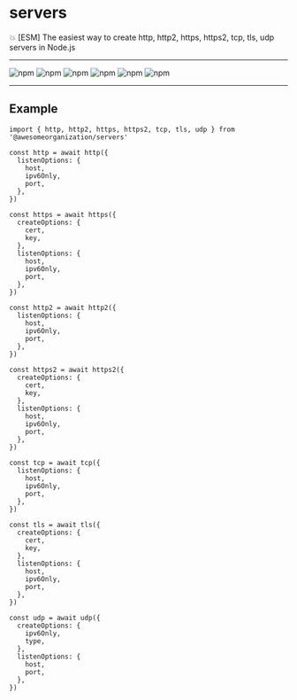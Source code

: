 # servers

:boom: [ESM] The easiest way to create http, http2, https, https2, tcp, tls, udp servers in Node.js

---

![npm](https://img.shields.io/david/awesomeorganization/servers)
![npm](https://img.shields.io/npm/v/@awesomeorganization/servers)
![npm](https://img.shields.io/npm/dt/@awesomeorganization/servers)
![npm](https://img.shields.io/npm/l/@awesomeorganization/servers)
![npm](https://img.shields.io/bundlephobia/minzip/@awesomeorganization/servers)
![npm](https://img.shields.io/bundlephobia/min/@awesomeorganization/servers)

---

## Example

```
import { http, http2, https, https2, tcp, tls, udp } from '@awesomeorganization/servers'

const http = await http({
  listenOptions: {
    host,
    ipv6Only,
    port,
  },
})

const https = await https({
  createOptions: {
    cert,
    key,
  },
  listenOptions: {
    host,
    ipv6Only,
    port,
  },
})

const http2 = await http2({
  listenOptions: {
    host,
    ipv6Only,
    port,
  },
})

const https2 = await https2({
  createOptions: {
    cert,
    key,
  },
  listenOptions: {
    host,
    ipv6Only,
    port,
  },
})

const tcp = await tcp({
  listenOptions: {
    host,
    ipv6Only,
    port,
  },
})

const tls = await tls({
  createOptions: {
    cert,
    key,
  },
  listenOptions: {
    host,
    ipv6Only,
    port,
  },
})

const udp = await udp({
  createOptions: {
    ipv6Only,
    type,
  },
  listenOptions: {
    host,
    port,
  },
})
```
